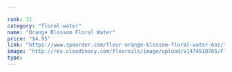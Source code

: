 ```yaml
---

rank: 31 
category: "floral-water"
name: "Orange Blossom Floral Water"
price: "$4.95"
link: "https://www.spaorder.com/fleur-orange-blossom-floral-water-6oz/"
image: "http://res.cloudinary.com/fleuroils/image/upload/v1474518765/Floral%20Water/orange.jpg"
type: 
---
```

